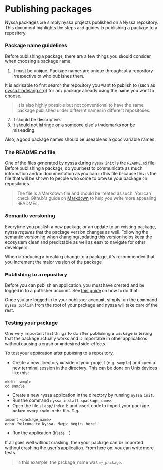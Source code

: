 # Publishing packages

Nyssa packages are simply nyssa projects published on a Nyssa repository. This document highlights the steps and guides to publishing a package to a repository.

### Package name guidelines

Before publishing a package, there are a few things you should consider when choosing a package name.

1. It must be unique. Package names are unique throughout a repository irrespective of who publishes them. 
  
  It is advisable to first search the repository you want to publish to (such as [nyssa.bladelang.org](nyssa.bladelang.org)) for any package already using the name you want to choose. 
  
  > It is also highly possible but not conventional to have the same package published under different names in different repositories.
2. It should be descriptive.
3. It should not infringe on a someone else's trademarks nor be misleading.

Also, a good package names should be useable as a good variable names.

### The README.md file

One of the files generated by nyssa during `nyssa init` is the `README.md` file. Before publishing a package, do your best to communicate as much information and/or documentation as you can in this file because this is the file that will be shown to people who come to browse your package on repositories.

> The file is a Markdown file and should be treated as such. You can check Github's guide on [Markdown](https://guides.github.com/features/mastering-markdown/#what) to help you write more appealing READMEs.

### Semantic versioning

Everytime you publish a new package or an update to an existing package, nyssa _requires_ that the package version changes as well. Following the semantic versioning when changing/updating this version helps keep the ecosystem clean and predictable as well as easy to navigate for other developers.

When introducing a breaking change to a package, it's recommended that you increment the major version of the package.

### Publishing to a repository

Before you can publish an application, you must have created and be logged in to a publisher account. See [this guide](/docs/publishers-account) on how to do that.

Once you are logged in to your publisher account, simply run the command `nyssa publish` from the root of your package and nyssa will take care of the rest.

### Testing your package

One very important first things to do after publishing a package is testing that the package actually works and is importable in other applications without causing a crash or undesired side-effects.

To test your application after publising to a repository,

- Create a new directory outside of your project (e.g. `sample`) and open a new terminal session in the directory. This can be done on Unix devices like this:

```
mkdir sample
cd sample
```

- Create a new nyssa application in the directory by running `nyssa init`.
- Run the command `nyssa install <package_name>`.
- Open the file at `app/index.b` and insert code to import your package before every code in the file. E.g.

```blade
import <package_name>
echo 'Welcome to Nyssa. Magic begins here!'
```

- Run the application (`blade .`)

If all goes well without crashing, then your package can be imported without crashing the user's application. From here on, you can write more tests.

> In this example, the package_name was `my_package`.
